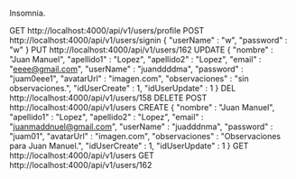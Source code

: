 

Insomnia.

GET  http://localhost:4000/api/v1/users/profile
POST http://localhost:4000/api/v1/users/signin
{
     "userName" : "w",
    "password" : "w"
}
PUT  http://localhost:4000/api/v1/users/162         UPDATE
{
    "nombre" : "Juan Manuel",
    "apellido1" : "Lopez",
    "apellido2" : "Lopez",
    "email" : "eeee@gmail.com",
    "userName" : "juanddddma",
    "password" : "juam0eee1",
    "avatarUrl" : "imagen.com",
    "observaciones" : "sin observaciones.",
    "idUserCreate" : 1,
    "idUserUpdate" : 1
}
DEL  http://localhost:4000/api/v1/users/158          DELETE
POST http://localhost:4000/api/v1/users              CREATE
{
    "nombre" : "Juan Manuel",
    "apellido1" : "Lopez",
    "apellido2" : "Lopez",
    "email" : "juanmaddnuel@gmail.com",
    "userName" : "juadddnma",
    "password" : "juam01",
    "avatarUrl" : "imagen.com",
    "observaciones" : "Observaciones para Juan Manuel.",
    "idUserCreate" : 1,
    "idUserUpdate" : 1
}
GET  http://localhost:4000/api/v1/users
GET  http://localhost:4000/api/v1/users/162


